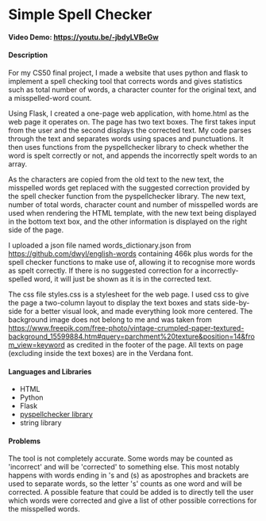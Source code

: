 # Simple Spell Checker
#### Video Demo:  https://youtu.be/-jbdyLVBeGw
#### Description
For my CS50 final project, I made a website that uses python and flask to implement a spell checking tool that corrects words and gives statistics such as total number of words, a character counter for the original text, and a misspelled-word count.

Using Flask, I created a one-page web application, with home.html as the web page it operates on. The page has two text boxes. The first takes input from the user and the second displays the corrected text. My code parses through the text and separates words using spaces and punctuations. It then uses functions from the pyspellchecker library to check whether the word is spelt correctly or not, and appends the incorrectly spelt words to an array.

As the characters are copied from the old text to the new text, the misspelled words get replaced with the suggested correction provided by the spell checker function from the pyspellchecker library. The new text, number of total words, character count and number of misspelled words are used when rendering the HTML template, with the new text being displayed in the bottom text box, and the other information is displayed on the right side of the page.

I uploaded a json file named words_dictionary.json from https://github.com/dwyl/english-words containing 466k plus words for the spell checker functions to make use of, allowing it to recognise more words as spelt correctly. If there is no suggested correction for a incorrectly-spelled word, it will just be shown as it is in the corrected text.

The css file styles.css is a stylesheet for the web page. I used css to give the page a two-column layout to display the text boxes and stats side-by-side for a better visual look, and made everything look more centered. The background image does not belong to me and was taken from https://www.freepik.com/free-photo/vintage-crumpled-paper-textured-background_15599884.htm#query=parchment%20texture&position=14&from_view=keyword as credited in the footer of the page. All texts on page (excluding inside the text boxes) are in the Verdana font.

#### Languages and Libraries
* HTML
* Python
* Flask
* [pyspellchecker library](https://pypi.org/project/pyspellchecker/)
* string library

#### Problems
The tool is not completely accurate. Some words may be counted as 'incorrect' and will be 'corrected' to something else. This most notably happens with words ending in 's and (s) as apostrophes and brackets are used to separate words, so the letter 's' counts as one word and will be corrected. A possible feature that could be added is to directly tell the user which words were corrected and give a list of other possible corrections for the misspelled words.